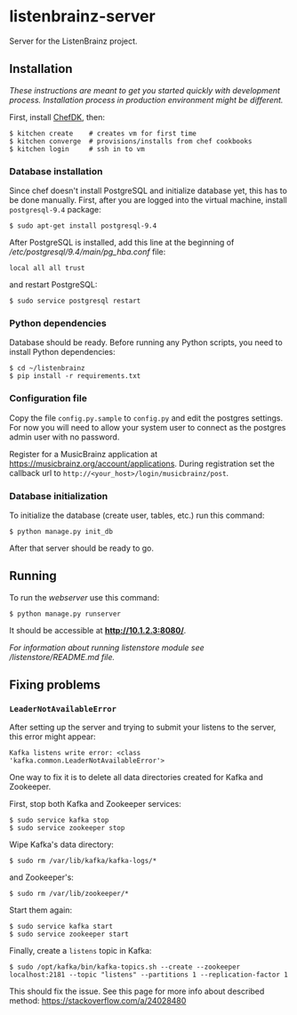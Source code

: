 # listenbrainz-server

Server for the ListenBrainz project.


## Installation

*These instructions are meant to get you started quickly with development
process. Installation process in production environment might be different.*

First, install [ChefDK](https://downloads.chef.io/chef-dk/), then:

    $ kitchen create    # creates vm for first time
    $ kitchen converge  # provisions/installs from chef cookbooks
    $ kitchen login     # ssh in to vm

### Database installation

Since chef doesn't install PostgreSQL and initialize database yet, this has to
be done manually. First, after you are logged into the virtual machine, install
`postgresql-9.4` package:

    $ sudo apt-get install postgresql-9.4

After PostgreSQL is installed, add this line at the beginning of
*/etc/postgresql/9.4/main/pg_hba.conf* file:

    local all all trust
   
and restart PostgreSQL:

    $ sudo service postgresql restart

### Python dependencies
    
Database should be ready. Before running any Python scripts, you need to
install Python dependencies:

    $ cd ~/listenbrainz
    $ pip install -r requirements.txt
    
### Configuration file

Copy the file `config.py.sample` to `config.py` and edit the postgres
settings. For now you will need to allow your system user to connect
as the postgres admin user with no password.

Register for a MusicBrainz application at 
https://musicbrainz.org/account/applications.
During registration set the callback url to
`http://<your_host>/login/musicbrainz/post`.
    
### Database initialization    
    
To initialize the database (create user, tables, etc.) run this command:

    $ python manage.py init_db

After that server should be ready to go.


## Running

To run the *webserver* use this command:

    $ python manage.py runserver

It should be accessible at **http://10.1.2.3:8080/**.

*For information about running listenstore module see /listenstore/README.md
file.*


## Fixing problems

### `LeaderNotAvailableError`

After setting up the server and trying to submit your listens to the server,
this error might appear:

    Kafka listens write error: <class 'kafka.common.LeaderNotAvailableError'>
    
One way to fix it is to delete all data directories created for Kafka and
Zookeeper.

First, stop both Kafka and Zookeeper services:

    $ sudo service kafka stop
    $ sudo service zookeeper stop
    
Wipe Kafka's data directory:

    $ sudo rm /var/lib/kafka/kafka-logs/*
    
and Zookeeper's:
    
    $ sudo rm /var/lib/zookeeper/*
    
Start them again:

    $ sudo service kafka start
    $ sudo service zookeeper start

Finally, create a `listens` topic in Kafka:

    $ sudo /opt/kafka/bin/kafka-topics.sh --create --zookeeper localhost:2181 --topic "listens" --partitions 1 --replication-factor 1

This should fix the issue. See this page for more info about described method:
https://stackoverflow.com/a/24028480
